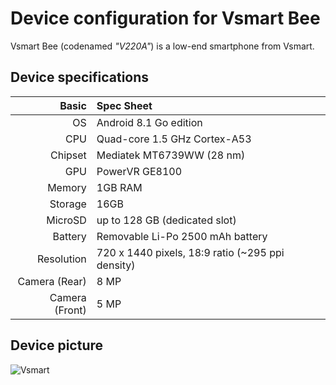 Device configuration for Vsmart Bee
====================================

Vsmart Bee (codenamed _"V220A"_) is a low-end smartphone from Vsmart.	
 
## Device specifications

Basic   | Spec Sheet
-------:|:-------------------------
OS	| Android 8.1 Go edition
CPU     | Quad-core 1.5 GHz Cortex-A53
Chipset | Mediatek MT6739WW (28 nm)
GPU     | PowerVR GE8100
Memory  | 1GB RAM
Storage | 16GB
MicroSD | up to 128 GB (dedicated slot)
Battery | Removable Li-Po 2500 mAh battery
Resolution | 720 x 1440 pixels, 18:9 ratio (~295 ppi density)
Camera (Rear)  | 8 MP	
Camera (Front)  | 5 MP

## Device picture

![Vsmart](https://cdn.tgdd.vn/Products/Images/42/207847/vsmart-bee-blue-400x460.png "V220A")

